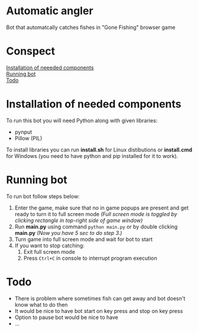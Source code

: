 # Automatic angler
Bot that automatcally catches fishes in "Gone Fishing" browser game

# Conspect
[Installation of neeeded components](README.md#Installation-of-needed-components) \
[Running bot](README.md#Running-bot) \
[Todo](README.md#Todo)

# Installation of needed components

To run this bot you will need Python along with given libraries:
  * pynput
  * Pillow (PIL)

To install libraries you can run **install.sh** for Linux distibutions or **install.cmd** for Windows (you need to have python and pip installed for it to work).

# Running bot

To run bot follow steps below:
  1. Enter the game, make sure that no in game popups are present and get ready to turn it to full screen mode *(Full screen mode is toggled by clicking rectangle in top-right side of game window)*
  2. Run **main.py** using command `python main.py` or by double clicking **main.py** *(Now you have 5 sec to do step 3.)*
  3. Turn game into full screen mode and wait for bot to start
  4. If you want to stop catching:
      1. Exit full screen mode
      2. Press `Ctrl+C` in console to interrupt program execution
      
# Todo
  * There is problem where sometimes fish can get away and bot doesn't know what to do then
  * It would be nice to have bot start on key press and stop on key press
  * Option to pause bot would be nice to have
  * ...
